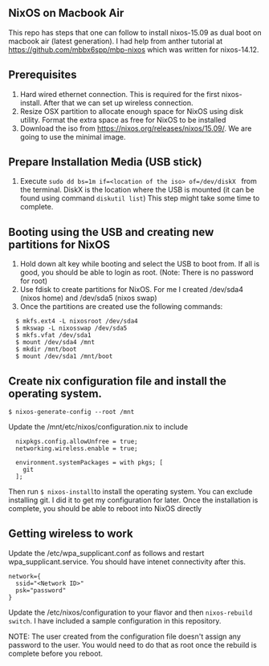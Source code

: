 ## NixOS on Macbook Air
This repo has steps that one can follow to install nixos-15.09 as dual boot on macbook air (latest generation). I had help from anther tutorial at https://github.com/mbbx6spp/mbp-nixos which was written for nixos-14.12. 

## Prerequisites
1. Hard wired ethernet connection. This is required for the first nixos-install. After that we can set up wireless connection.
2. Resize OSX partition to allocate enough space for NixOS using disk utility. Format the extra space as free for NixOS to be installed
3. Download the iso from https://nixos.org/releases/nixos/15.09/. We are going to use the minimal image.

## Prepare Installation Media (USB stick)
1. Execute  ```sudo dd bs=1m if=<location of the iso> of=/dev/diskX ``` from the terminal. DiskX is the location where the USB is mounted (it can be found using command ```diskutil list```) This step might take some time to complete. 


## Booting using the USB and creating new partitions for NixOS
1. Hold down alt key while booting and select the USB to boot from. If all is good, you should be able to login as root. (Note: There is no password for root)
2. Use fdisk to create partitions for NixOS. For me I created /dev/sda4 (nixos home) and /dev/sda5 (nixos swap)
3. Once the partitions are created use the following commands:
```
  $ mkfs.ext4 -L nixosroot /dev/sda4
  $ mkswap -L nixosswap /dev/sda5
  $ mkfs.vfat /dev/sda1
  $ mount /dev/sda4 /mnt
  $ mkdir /mnt/boot
  $ mount /dev/sda1 /mnt/boot 
```

## Create nix configuration file and install the operating system.
  ```
  $ nixos-generate-config --root /mnt
  ``` 
  Update the /mnt/etc/nixos/configuration.nix to include
  ```
    nixpkgs.config.allowUnfree = true;
    networking.wireless.enable = true;
    
    environment.systemPackages = with pkgs; [
      git
    ];
  ```
  Then run ```$ nixos-install```to install the operating system. You can exclude installing git. I did it to get 
  my configuration for later.
  Once the installation is complete, you should be able to reboot into NixOS directly

## Getting wireless to work 
  Update the /etc/wpa_supplicant.conf as follows and restart wpa_supplicant.service. You should have intenet connectivity after this.
```
network={
  ssid="<Network ID>"
  psk="password"
}
```
  
  Update the /etc/nixos/configuration to your flavor and then ```nixos-rebuild switch```. I have included a sample configuration in this repository.
  
NOTE: The user created from the configuration file doesn't assign any password to the user. You would need to do that as root once the rebuild is complete before you reboot.
